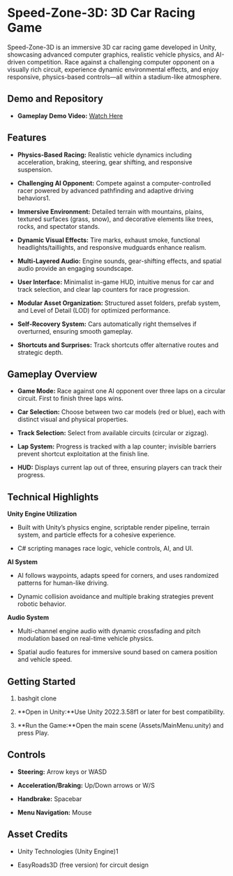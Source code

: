 Speed-Zone-3D: 3D Car Racing Game
=================================

Speed-Zone-3D is an immersive 3D car racing game developed in Unity, showcasing advanced computer graphics, realistic vehicle physics, and AI-driven competition. Race against a challenging computer opponent on a visually rich circuit, experience dynamic environmental effects, and enjoy responsive, physics-based controls—all within a stadium-like atmosphere.

Demo and Repository
-------------------

*   **Gameplay Demo Video:** [Watch Here]()
    

Features
--------

*   **Physics-Based Racing:** Realistic vehicle dynamics including acceleration, braking, steering, gear shifting, and responsive suspension.
    
*   **Challenging AI Opponent:** Compete against a computer-controlled racer powered by advanced pathfinding and adaptive driving behaviors1.
    
*   **Immersive Environment:** Detailed terrain with mountains, plains, textured surfaces (grass, snow), and decorative elements like trees, rocks, and spectator stands.
    
*   **Dynamic Visual Effects:** Tire marks, exhaust smoke, functional headlights/taillights, and responsive mudguards enhance realism.
    
*   **Multi-Layered Audio:** Engine sounds, gear-shifting effects, and spatial audio provide an engaging soundscape.
    
*   **User Interface:** Minimalist in-game HUD, intuitive menus for car and track selection, and clear lap counters for race progression.
    
*   **Modular Asset Organization:** Structured asset folders, prefab system, and Level of Detail (LOD) for optimized performance.
    
*   **Self-Recovery System:** Cars automatically right themselves if overturned, ensuring smooth gameplay.
    
*   **Shortcuts and Surprises:** Track shortcuts offer alternative routes and strategic depth.
    

Gameplay Overview
-----------------

*   **Game Mode:** Race against one AI opponent over three laps on a circular circuit. First to finish three laps wins.
    
*   **Car Selection:** Choose between two car models (red or blue), each with distinct visual and physical properties.
    
*   **Track Selection:** Select from available circuits (circular or zigzag).
    
*   **Lap System:** Progress is tracked with a lap counter; invisible barriers prevent shortcut exploitation at the finish line.
    
*   **HUD:** Displays current lap out of three, ensuring players can track their progress.
    

Technical Highlights
--------------------

**Unity Engine Utilization**

*   Built with Unity’s physics engine, scriptable render pipeline, terrain system, and particle effects for a cohesive experience.
    
*   C# scripting manages race logic, vehicle controls, AI, and UI.
    

**AI System**

*   AI follows waypoints, adapts speed for corners, and uses randomized patterns for human-like driving.
    
*   Dynamic collision avoidance and multiple braking strategies prevent robotic behavior.
    

**Audio System**

*   Multi-channel engine audio with dynamic crossfading and pitch modulation based on real-time vehicle physics.
    
*   Spatial audio features for immersive sound based on camera position and vehicle speed.
    

Getting Started
---------------

1.  bashgit clone 
    
2.  **Open in Unity:**Use Unity 2022.3.58f1 or later for best compatibility.
    
3.  **Run the Game:**Open the main scene (Assets/MainMenu.unity) and press Play.
    

Controls
--------

*   **Steering:** Arrow keys or WASD
    
*   **Acceleration/Braking:** Up/Down arrows or W/S
    
*   **Handbrake:** Spacebar
    
*   **Menu Navigation:** Mouse
    

Asset Credits
-------------

*   Unity Technologies (Unity Engine)1
    
*   EasyRoads3D (free version) for circuit design